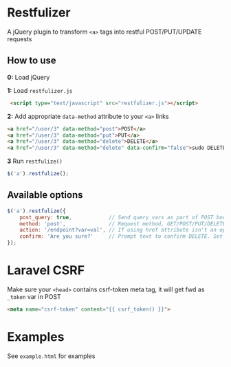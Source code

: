 Restfulizer
==========

A jQuery plugin to transform `<a>` tags into restful POST/PUT/UPDATE requests

## How to use

__0:__ Load jQuery

__1:__ Load `restfulizer.js`

```html
 <script type="text/javascript" src="restfulizer.js"></script>
```

__2:__ Add appropriate `data-method` attribute to your `<a>` links

```html
<a href="/user/3" data-method="post">POST</a>
<a href="/user/3" data-method="put">PUT</a>
<a href="/user/3" data-method="delete">DELETE</a>
<a href="/user/3" data-method="delete" data-confirm="false">sudo DELETE</a>
```

__3__  Run `restfulize()`
```javascript
$('a').restfulize();
```

## Available options
```javascript
$('a').restfulize({
    post_query: true,            // Send query vars as part of POST body (default `true`)
    method: 'post',              // Request method, GET/POST/PUT/DELETE (default `POST`)
    action: '/endpoint?var=val', // If using href attribute isn't an option
    confirm: 'Are you sure?'     // Prompt text to confirm DELETE. Set to "false" to disable
});
```

# Laravel CSRF
Make sure your `<head>` contains csrf-token meta tag, it will get fwd as `_token` var in POST
```html
<meta name="csrf-token" content="{{ csrf_token() }}">
```

# Examples
See `example.html` for examples